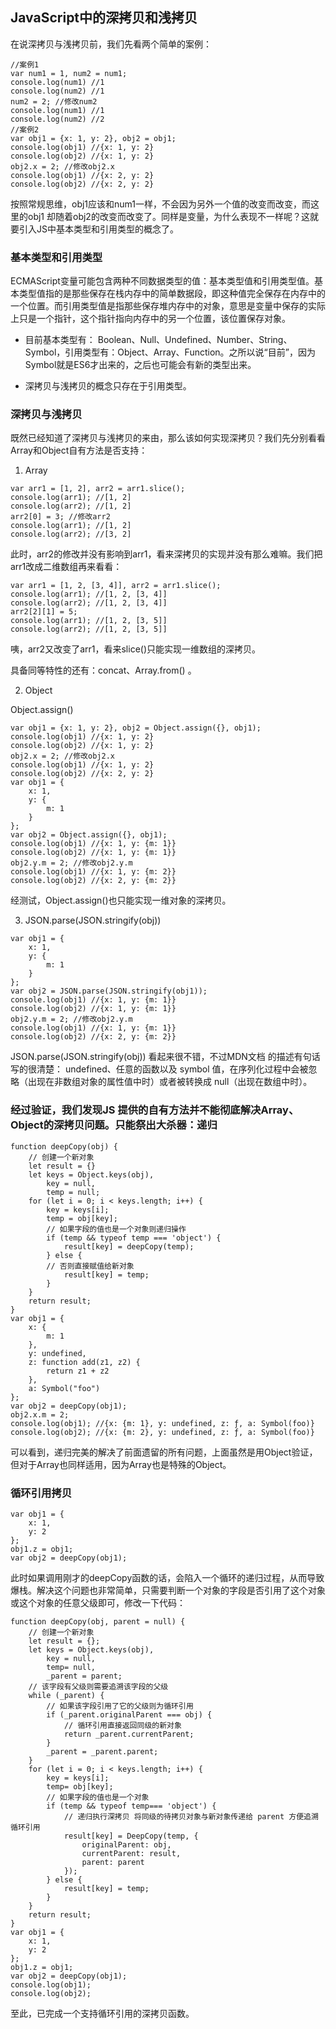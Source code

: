 ## JavaScript中的深拷贝和浅拷贝
在说深拷贝与浅拷贝前，我们先看两个简单的案例：

```
//案例1
var num1 = 1, num2 = num1;
console.log(num1) //1
console.log(num2) //1
num2 = 2; //修改num2
console.log(num1) //1
console.log(num2) //2
//案例2
var obj1 = {x: 1, y: 2}, obj2 = obj1;
console.log(obj1) //{x: 1, y: 2}
console.log(obj2) //{x: 1, y: 2}
obj2.x = 2; //修改obj2.x
console.log(obj1) //{x: 2, y: 2}
console.log(obj2) //{x: 2, y: 2}
```

按照常规思维，obj1应该和num1一样，不会因为另外一个值的改变而改变，而这里的obj1 却随着obj2的改变而改变了。同样是变量，为什么表现不一样呢？这就要引入JS中基本类型和引用类型的概念了。

### 基本类型和引用类型
ECMAScript变量可能包含两种不同数据类型的值：基本类型值和引用类型值。基本类型值指的是那些保存在栈内存中的简单数据段，即这种值完全保存在内存中的一个位置。而引用类型值是指那些保存堆内存中的对象，意思是变量中保存的实际上只是一个指针，这个指针指向内存中的另一个位置，该位置保存对象。

- 目前基本类型有：
Boolean、Null、Undefined、Number、String、Symbol，引用类型有：Object、Array、Function。之所以说“目前”，因为Symbol就是ES6才出来的，之后也可能会有新的类型出来。

- 深拷贝与浅拷贝的概念只存在于引用类型。

### 深拷贝与浅拷贝
既然已经知道了深拷贝与浅拷贝的来由，那么该如何实现深拷贝？我们先分别看看Array和Object自有方法是否支持：

1. Array

  ```
  var arr1 = [1, 2], arr2 = arr1.slice();
  console.log(arr1); //[1, 2]
  console.log(arr2); //[1, 2]
  arr2[0] = 3; //修改arr2
  console.log(arr1); //[1, 2]
  console.log(arr2); //[3, 2]
  ```

  此时，arr2的修改并没有影响到arr1，看来深拷贝的实现并没有那么难嘛。我们把arr1改成二维数组再来看看：

  ```
  var arr1 = [1, 2, [3, 4]], arr2 = arr1.slice();
  console.log(arr1); //[1, 2, [3, 4]]
  console.log(arr2); //[1, 2, [3, 4]]
  arr2[2][1] = 5; 
  console.log(arr1); //[1, 2, [3, 5]]
  console.log(arr2); //[1, 2, [3, 5]]
  ```

  咦，arr2又改变了arr1，看来slice()只能实现一维数组的深拷贝。

  具备同等特性的还有：concat、Array.from() 。

2. Object

  Object.assign()

  ```
  var obj1 = {x: 1, y: 2}, obj2 = Object.assign({}, obj1);
  console.log(obj1) //{x: 1, y: 2}
  console.log(obj2) //{x: 1, y: 2}
  obj2.x = 2; //修改obj2.x
  console.log(obj1) //{x: 1, y: 2}
  console.log(obj2) //{x: 2, y: 2}
  var obj1 = {
      x: 1, 
      y: {
          m: 1
      }
  };
  var obj2 = Object.assign({}, obj1);
  console.log(obj1) //{x: 1, y: {m: 1}}
  console.log(obj2) //{x: 1, y: {m: 1}}
  obj2.y.m = 2; //修改obj2.y.m
  console.log(obj1) //{x: 1, y: {m: 2}}
  console.log(obj2) //{x: 2, y: {m: 2}}
  ```

  经测试，Object.assign()也只能实现一维对象的深拷贝。

3. JSON.parse(JSON.stringify(obj))

  ```
  var obj1 = {
      x: 1, 
      y: {
          m: 1
      }
  };
  var obj2 = JSON.parse(JSON.stringify(obj1));
  console.log(obj1) //{x: 1, y: {m: 1}}
  console.log(obj2) //{x: 1, y: {m: 1}}
  obj2.y.m = 2; //修改obj2.y.m
  console.log(obj1) //{x: 1, y: {m: 1}}
  console.log(obj2) //{x: 2, y: {m: 2}}
  ```

  JSON.parse(JSON.stringify(obj)) 看起来很不错，不过MDN文档 的描述有句话写的很清楚：
  undefined、任意的函数以及 symbol 值，在序列化过程中会被忽略（出现在非数组对象的属性值中时）或者被转换成 null（出现在数组中时）。

### 经过验证，我们发现JS 提供的自有方法并不能彻底解决Array、Object的深拷贝问题。只能祭出大杀器：递归

```
function deepCopy(obj) {
    // 创建一个新对象
    let result = {}
    let keys = Object.keys(obj),
        key = null,
        temp = null;
    for (let i = 0; i < keys.length; i++) {
        key = keys[i];    
        temp = obj[key];
        // 如果字段的值也是一个对象则递归操作
        if (temp && typeof temp === 'object') {
            result[key] = deepCopy(temp);
        } else {
        // 否则直接赋值给新对象
            result[key] = temp;
        }
    }
    return result;
}
var obj1 = {
    x: {
        m: 1
    },
    y: undefined,
    z: function add(z1, z2) {
        return z1 + z2
    },
    a: Symbol("foo")
};
var obj2 = deepCopy(obj1);
obj2.x.m = 2;
console.log(obj1); //{x: {m: 1}, y: undefined, z: ƒ, a: Symbol(foo)}
console.log(obj2); //{x: {m: 2}, y: undefined, z: ƒ, a: Symbol(foo)}
```

可以看到，递归完美的解决了前面遗留的所有问题，上面虽然是用Object验证，但对于Array也同样适用，因为Array也是特殊的Object。

### 循环引用拷贝

```
var obj1 = {
    x: 1, 
    y: 2
};
obj1.z = obj1;
var obj2 = deepCopy(obj1);
```

此时如果调用刚才的deepCopy函数的话，会陷入一个循环的递归过程，从而导致爆栈。解决这个问题也非常简单，只需要判断一个对象的字段是否引用了这个对象或这个对象的任意父级即可，修改一下代码：

```
function deepCopy(obj, parent = null) {
    // 创建一个新对象
    let result = {};
    let keys = Object.keys(obj),
        key = null,
        temp= null,
        _parent = parent;
    // 该字段有父级则需要追溯该字段的父级
    while (_parent) {
        // 如果该字段引用了它的父级则为循环引用
        if (_parent.originalParent === obj) {
            // 循环引用直接返回同级的新对象
            return _parent.currentParent;
        }
        _parent = _parent.parent;
    }
    for (let i = 0; i < keys.length; i++) {
        key = keys[i];
        temp= obj[key];
        // 如果字段的值也是一个对象
        if (temp && typeof temp=== 'object') {
            // 递归执行深拷贝 将同级的待拷贝对象与新对象传递给 parent 方便追溯循环引用
            result[key] = DeepCopy(temp, {
                originalParent: obj,
                currentParent: result,
                parent: parent
            });
        } else {
            result[key] = temp;
        }
    }
    return result;
}
var obj1 = {
    x: 1, 
    y: 2
};
obj1.z = obj1;
var obj2 = deepCopy(obj1);
console.log(obj1); 
console.log(obj2); 
```

至此，已完成一个支持循环引用的深拷贝函数。
